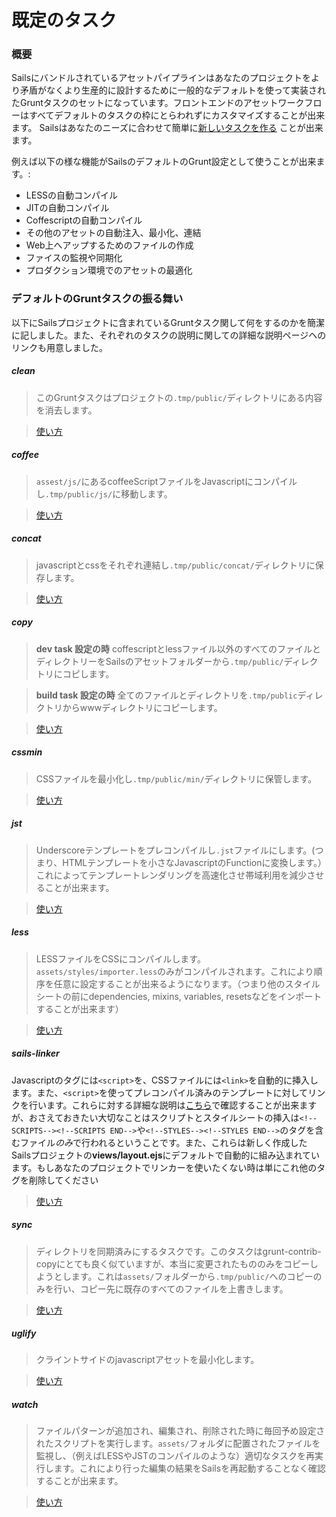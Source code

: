 # 既定のタスク

### 概要

Sailsにバンドルされているアセットパイプラインはあなたのプロジェクトをより矛盾がなくより生産的に設計するために一般的なデフォルトを使って実装されたGruntタスクのセットになっています。フロントエンドのアセットワークフローはすべてデフォルトのタスクの枠にとらわれずにカスタマイズすることが出来ます。
Sailsはあなたのニーズに合わせて簡単に[新しいタスクを作る](/#/documentation/concepts/Assets/TaskAutomation.html?q=task-configuration) ことが出来ます。

例えば以下の様な機能がSailsのデフォルトのGrunt設定として使うことが出来ます。:
- LESSの自動コンパイル
- JITの自動コンパイル
- Coffescriptの自動コンパイル
- その他のアセットの自動注入、最小化、連結
- Web上へアップするためのファイルの作成
- ファイスの監視や同期化
- プロダクション環境でのアセットの最適化

### デフォルトのGruntタスクの振る舞い

以下にSailsプロジェクトに含まれているGruntタスク関して何をするのかを簡潔に記しました。また、それぞれのタスクの説明に関しての詳細な説明ページヘのリンクも用意しました。

##### clean

> このGruntタスクはプロジェクトの`.tmp/public/`ディレクトリにある内容を消去します。

> [使い方](https://github.com/gruntjs/grunt-contrib-clean)

##### coffee

> `assest/js/`にあるcoffeeScriptファイルをJavascriptにコンパイルし`.tmp/public/js/`に移動します。

> [使い方](https://github.com/gruntjs/grunt-contrib-coffee)

##### concat

> javascriptとcssをそれぞれ連結し`.tmp/public/concat/`ディレクトリに保存します。

> [使い方](https://github.com/gruntjs/grunt-contrib-concat)

##### copy

> **dev task 設定の時**
> coffescriptとlessファイル以外のすべてのファイルとディレクトリーをSailsのアセットフォルダーから`.tmp/public/`ディレクトリにコピします。

> **build task 設定の時**
> 全てのファイルとディレクトリを`.tmp/public`ディレクトリからwwwディレクトリにコピーします。

> [使い方](https://github.com/gruntjs/grunt-contrib-copy)

##### cssmin

> CSSファイルを最小化し`.tmp/public/min/`ディレクトリに保管します。

> [使い方](https://github.com/gruntjs/grunt-contrib-cssmin)

##### jst

> Underscoreテンプレートをプレコンパイルし`.jst`ファイルにします。(つまり、HTMLテンプレートを小さなJavascriptのFunctionに変換します。）これによってテンプレートレンダリングを高速化させ帯域利用を減少させることが出来ます。

> [使い方](https://github.com/gruntjs/grunt-contrib-jst)

##### less

> LESSファイルをCSSにコンパイルします。`assets/styles/importer.less`のみがコンパイルされます。これにより順序を任意に設定することが出来るようになります。（つまり他のスタイルシートの前にdependencies, mixins, variables, resetsなどをインポートすることが出来ます）

> [使い方](https://github.com/gruntjs/grunt-contrib-less)

##### sails-linker



Javascriptのタグには`<script>`を、CSSファイルには`<link>`を自動的に挿入します。また、`<script>`を使ってプレコンパイル済みのテンプレートに対してリンクを行います。これらに対する詳細な説明は[こちら](https://github.com/balderdashy/sails-generate-frontend/blob/master/docs/overview.md#a-litte-bit-more-about-sails-linking)で確認することが出来ますが、おさえておきたい大切なことはスクリプトとスタイルシートの挿入は`<!--SCRIPTS--><!--SCRIPTS END-->`や`<!--STYLES--><!--STYLES END-->`のタグを含むファイル*のみ*で行われるということです。また、これらは新しく作成したSailsプロジェクトの**views/layout.ejs**にデフォルトで自動的に組み込まれています。もしあなたのプロジェクトでリンカーを使いたくない時は単にこれ他のタグを削除してください

> [使い方](https://github.com/Zolmeister/grunt-sails-linker)

##### sync

> ディレクトリを同期済みにするタスクです。このタスクはgrunt-contrib-copyにとても良く似ていますが、本当に変更されたもののみをコピーしようとします。これは`assets/`フォルダーから`.tmp/public/`へのコピーのみを行い、コピー先に既存のすべてのファイルを上書きします。

> [使い方](https://github.com/tomusdrw/grunt-sync)

##### uglify

> クライントサイドのjavascriptアセットを最小化します。

> [使い方](https://github.com/gruntjs/grunt-contrib-uglify)

##### watch

> ファイルパターンが追加され、編集され、削除された時に毎回予め設定されたスクリプトを実行します。`assets/`フォルダに配置されたファイルを監視し、（例えばLESSやJSTのコンパイルのような）適切なタスクを再実行します。これにより行った編集の結果をSailsを再起動することなく確認することが出来ます。


> [使い方](https://github.com/gruntjs/grunt-contrib-watch)

<docmeta name="uniqueID" value="DefaultTasks764297">
<docmeta name="displayName" value="Default Tasks">


